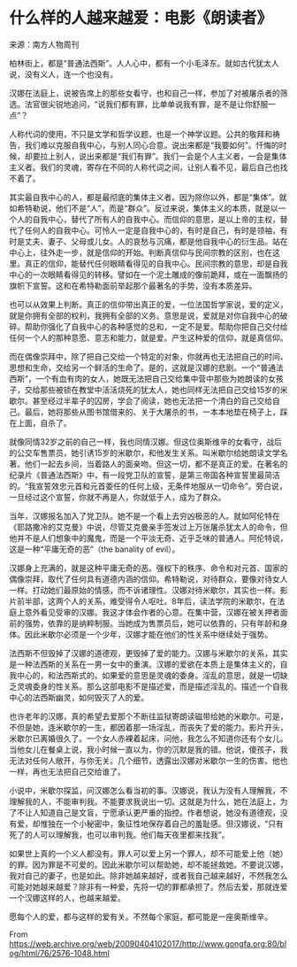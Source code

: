 # 什么样的人越来越爱：电影《朗读者》

   来源：南方人物周刊

   柏林街上，都是“普通法西斯”。人人心中，都有一个小毛泽东。就如古代犹太人说，没有义人，连一个也没有。

   汉娜在法庭上，说被告席上的那些女看守，也和自己一样，参加了对被屠杀者的筛选。法官很尖锐地追问，“说我们都有罪，比单单说我有罪，是不是让你舒服一点”？

   人称代词的使用，不只是文学和哲学议题，也是一个神学议题。公共的敬拜和祷告，我们难以克服自我中心，与别人同心合意。说出来都是“我要如何”。忏悔的时候，却要拉上别人，说出来都是“我们有罪”。我们一会是个人主义者，一会是集体主义者。我们的灵魂，寄存在不同的人称代词之间，让别人看不见，最后自己也找不着了。

   其实最自我中心的人，都是最彻底的集体主义者。因为除你以外，都是“集体”。就如希特勒说，他们不是“人”，而是“群众”。反过来说，集体主义的本质，就是以一个人的自我中心，替代了所有人的自我中心。而信仰的意思，是以上帝的主权，替代了任何人的自我中心。可怜人一定是自我中心的，有时是自己，有时是领袖，有时是丈夫、妻子、父母或儿女。人的哀愁与沉痛，都是他自我中心的衍生品。站在中心上，往外走一步，就是信仰的开始。判断真信仰与民间宗教的区别，也在这里。真正的信仰，能替代任何眼睛看得见的自我中心。民间宗教的意思，却是自我中心的一次眼睛看得见的转移。譬如在一个泥土雕成的像前跪拜，或在一面飘扬的旗帜下宣誓。这和在希特勒面前举起那个最著名的手势，没有本质差异。

   也可以从效果上判断。真正的信仰带出真正的爱，一位法国哲学家说，爱的定义，就是你拥有全部的权利，我拥有全部的义务。意思是说，爱就是对你自我中心的破碎。帮助你强化了自我中心的各种感觉的总和，一定不是爱。帮助你把自己交付给任何一个人的那种意愿、意志和能力，就是爱。产生这种爱的信仰，就是真信仰。

   而在偶像崇拜中，除了把自己交给一个特定的对象，你就再也无法把自己的时间、思想和生命，交给另一个鲜活的生命了。是的，这就是汉娜的悲剧。一个“普通法西斯”，一个有血有肉的女人，她既无法把自己交给集中营中那些为她朗读的女孩子，交给那些被锁在教堂中活活烧死的犹太人，她也同样无法把自己交给15岁的米歇尔。甚至经过半辈子的囚房，学会了阅读，她也无法把一个清白的自己交给自己。最后，她将那些从图书馆借来的、关于大屠杀的书，一本本地垫在椅子上，踩在上面，自杀了。

   就像同情32岁之前的自己一样，我也同情汉娜。但这位奥斯维辛的女看守，战后的公交车售票员，她引诱15岁的米歇尔，和他发生关系。叫米歇尔给她朗读文学名著。他们一起去乡间，当着路人的面亲吻。但这一切，都不是真正的爱。在著名的纪录片《普通法西斯》中，有一段党卫队的宣誓，是第三帝国各种宣誓里最简洁的。“我宣誓效忠元首和元首委任的任何上级，无条件地服从一切命令”。旁白说，一旦经过这个宣誓，你就不再是人，你就低于人，成为了群众。

   当年，汉娜报名加入了党卫队。她不是一个看上去穷凶极恶的人。就如阿伦特在《耶路撒冷的艾克曼》中说，尽管艾克曼亲手签发过上万张屠杀犹太人的命令，但他并不是人们想象中的魔鬼，而是一个平淡无奇、近乎乏味的普通人。阿伦特说，这是一种“平庸无奇的恶”（the banality of evil）。

   汉娜身上充满的，就是这种平庸无奇的恶。强权下的秩序、命令和对元首、国家的偶像崇拜，取代了任何具有道德内涵的信仰。希特勒说，对待群众，要像对待女人一样。打动她们最原始的情感，而不诉诸理性。汉娜对待米歇尔，其实也一样。影片前半部，这两个人的关系，难受得令人呕吐。8年后，读法学院的米歇尔，在法庭上意外看见受审的汉娜。我这才体会作者的心意。在集中营，汉娜在被关押者面前的强势，依靠的是纳粹制服。当她成为售票员后，她可以依靠的，只有年龄和身体。因此米歇尔必须是一个少年，汉娜才能在他们的性关系中继续处于强势。

   法西斯不但毁掉了汉娜的道德观，更毁掉了爱的能力。汉娜与米歇尔的关系，其实是一种法西斯的关系在一男一女中的重演。汉娜的爱欲在本质上是集体主义的，自我中心的，和法西斯式的。如果爱的意思是灵魂的委身。淫乱的意思，就是一切缺乏灵魂委身的性关系。那么这部电影不是描述爱，而是描述淫乱的。描述一个自我中心的法西斯幽灵，如何毁灭了人的爱。

   也许老年的汉娜，真的希望去爱那个不断往监狱寄朗读磁带给她的米歇尔。可是，不但是她，连米歇尔的一生，都因着那一场淫乱，而丧失了爱的能力。影片开头，米歇尔已离婚很久了。一个女人赤裸着起床，问他，我怎么不知道你还有个女儿。当他女儿在餐桌上说，我小时候一直以为，你的沉默是我的错。他说，傻孩子，我无法对任何人敞开，与你无关。几个细节，透露出汉娜对米歇尔一生的伤害。他也一样，再也无法把自己交给谁了。

   小说中，米歇尔探监，问汉娜怎么看当初的事。汉娜说，我认为没有人理解我，不理解我的人，不能审判我。不能要求我说出一切。这就是为什么，她在法庭上，为了不让人知道自己是文盲，宁愿承认更严重的指控。作者想说，她没有道德观，没有爱，却惟独在一个小秘密中，象征性地保存着自己的羞耻感。但汉娜说，“只有死了的人可以理解我，也可以审判我。他们每天夜里都来找我”。

   如果世上真的一个义人都没有。罪人可以爱上另一个罪人，却不可能爱上他（她）的罪。因为罪是不可爱的。因此米歇尔可以帮助她，却不能拯救她。不要说汉娜，我对自己的妻子，也是如此。除非她越来越好，或者我自己越来越好，不然我怎么可能对她越来越爱？除非有一种爱，先将一切的罪都承担了。然后去爱，那就连爱一个汉娜这样的人，也越来越爱。

   愿每个人的爱，都与这样的爱有关。不然每个家庭，都可能是一座奥斯维辛。
   
 From https://web.archive.org/web/20090404102017/http://www.gongfa.org:80/blog/html/76/2576-1048.html
